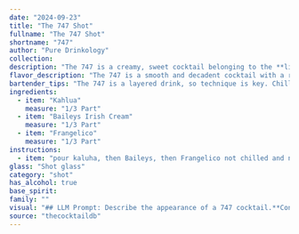 ```yaml
---
date: "2024-09-23"
title: "The 747 Shot"
fullname: "The 747 Shot"
shortname: "747"
author: "Pure Drinkology"
collection:
description: "The 747 is a creamy, sweet cocktail belonging to the **liqueur-based cocktail family**. Its origin is unknown, but its simple combination of Kahlua, Baileys, and Frangelico suggests a likely American invention, popularized in the 1980s and 90s. "
flavor_description: "The 747 is a smooth and decadent cocktail with a rich, creamy texture.  The Kahlua provides a deep coffee flavor, balanced by the sweet, nutty notes of Frangelico. Baileys Irish Cream adds a velvety smoothness and hints of vanilla and chocolate, creating a harmonious blend of sweet and indulgent flavors. "
bartender_tips: "The 747 is a layered drink, so technique is key. Chill your glasses beforehand.  Pour the Kahlua in first, followed by Baileys slowly, aiming for the side of the glass to keep it separate.  Top with Frangelico gently, as it's the lightest and floats.  A bar spoon can help guide the heavier liqueurs down. "
ingredients:
  - item: "Kahlua"
    measure: "1/3 Part"
  - item: "Baileys Irish Cream"
    measure: "1/3 Part"
  - item: "Frangelico"
    measure: "1/3 Part"
instructions:
  - item: "pour kaluha, then Baileys, then Frangelico not chilled and not layered -- SERVE!!!."
glass: "Shot glass"
category: "shot"
has_alcohol: true
base_spirit:
family: ""
visual: "## LLM Prompt: Describe the appearance of a 747 cocktail.**Context:** The 747 cocktail is made with Kahlua, Baileys Irish Cream, and Frangelico. **Prompt:**Imagine a cocktail glass filled with a beautiful blend of three distinct layers. * **The bottom layer:** Rich, dark brown, almost black, like a smooth, velvety chocolate sauce. * **The middle layer:** A creamy, off-white hue, reminiscent of fresh Irish cream.* **The top layer:** A delicate, amber-gold color, hinting at the nutty sweetness of Frangelico. The layers are distinct yet seamlessly blend together, creating a visually captivating experience. **Focus on:*** The specific colors of each layer.* How the layers interact with each other (e.g., sharp lines, gradual transitions).* The overall impression of the cocktail's appearance (e.g., decadent, sophisticated, elegant).**Example response:**The 747 presents a striking visual spectacle. Its deep, dark base, reminiscent of molten chocolate, is crowned by a smooth, off-white layer of Irish cream. A thin, golden band of Frangelico delicately tops the composition, creating a stunning contrast of color. The layers are crisp and distinct, yet they subtly blend together, revealing the cocktail's rich and layered complexity. "
source: "thecocktaildb"
---
```


